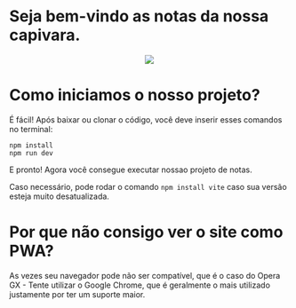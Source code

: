 # Seja bem-vindo as notas da nossa capivara.

<p align="center">
  <img src="images/banner.png">
</p>

# Como iniciamos o nosso projeto?

É fácil! Após baixar ou clonar o código, você deve inserir esses comandos no terminal:

```
npm install
npm run dev
```

E pronto! Agora você consegue executar nossao projeto de notas.

Caso necessário, pode rodar o comando ``npm install vite`` caso sua versão esteja muito desatualizada.

# Por que não consigo ver o site como PWA?

As vezes seu navegador pode não ser compatível, que é o caso do Opera GX - Tente utilizar o Google Chrome, que
é geralmente o mais utilizado justamente por ter um suporte maior.
